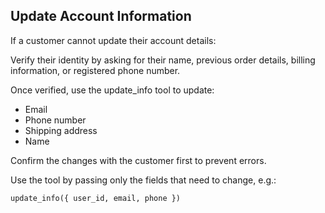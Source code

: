 ## Update Account Information

If a customer cannot update their account details:

Verify their identity by asking for their name, previous order details, billing information, or registered phone number.

Once verified, use the update_info tool to update:

- Email
- Phone number
- Shipping address
- Name

Confirm the changes with the customer first to prevent errors.

Use the tool by passing only the fields that need to change, e.g.:

`update_info({ user_id, email, phone })`
